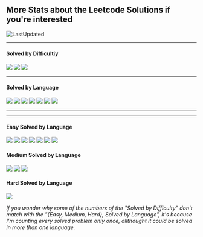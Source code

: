 ## More Stats about the Leetcode Solutions if you're interested

![LastUpdated](https://img.shields.io/badge/LatestAddition-10.03.2025-purple?style=flat)

---

<h4>Solved by Difficultiy</h4>

![](https://img.shields.io/badge/Easy-44-default?style=flat)
![](https://img.shields.io/badge/Medium-13-yellow?style=flat)
![](https://img.shields.io/badge/Hard-1-red?style=flat)

---

<h4>Solved by Language</h4>

![](https://img.shields.io/badge/Java-36-%23ED8B00.svg?style=flat&logo=openjdk&logoColor=%23ED8B00)
![](https://img.shields.io/badge/PostgreSQL-11-violet?style=flat&logo=postgresql&logoColor=violet)
![](https://img.shields.io/badge/Python-10-3670A0.svg?style=flat&logo=python&logoColor=ffdd54)
![](https://img.shields.io/badge/C-4-%2300599C.svg?style=flat&logo=c)
![](https://img.shields.io/badge/Scala-1-red?style=flat&logo=scala&logoColor=red)
![](https://img.shields.io/badge/C++-1-lightblue?style=flat&logo=cplusplus&logoColor=lightblue)
![](https://img.shields.io/badge/MySQL-1-yellow?style=flat&logo=mysql&logoColor=yellow)

---
---
<h4>Easy Solved by Language</h4>

![](https://img.shields.io/badge/Java-27-%23ED8B00.svg?style=flat&logo=openjdk&logoColor=%23ED8B00)
![](https://img.shields.io/badge/PostgreSQL-10-violet?style=flat&logo=postgresql&logoColor=violet)
![](https://img.shields.io/badge/Python-5-3670A0.svg?style=flat&logo=python&logoColor=ffdd54)
![](https://img.shields.io/badge/C-4-%2300599C.svg?style=flat&logo=c)
![](https://img.shields.io/badge/Scala-1-red?style=flat&logo=scala&logoColor=red)
![](https://img.shields.io/badge/C++-1-lightblue?style=flat&logo=cplusplus&logoColor=lightblue)
![](https://img.shields.io/badge/MySQL-1-yellow?style=flat&logo=mysql&logoColor=yellow)


<h4>Medium Solved by Language</h4>

![](https://img.shields.io/badge/Java-9-%23ED8B00.svg?style=flat&logo=openjdk&logoColor=%23ED8B00)
![](https://img.shields.io/badge/Python-4-3670A0.svg?style=flat&logo=python&logoColor=ffdd54)
![](https://img.shields.io/badge/PostgreSQL-1-violet?style=flat&logo=postgresql&logoColor=violet)

<h4>Hard Solved by Language</h4>

![](https://img.shields.io/badge/Python-1-3670A0.svg?style=flat&logo=python&logoColor=ffdd54)

<i>If you wonder why some of the numbers of the "Solved by Difficulty" don't match with the "{Easy, Medium, Hard}, Solved by Language", it's because I'm counting every solved problem only once, allthought it could be solved in more than one language.</i>
